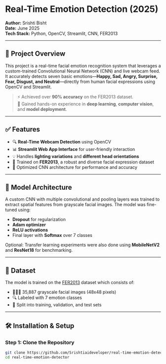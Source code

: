 # Real-Time Emotion Detection (2025)

**Author:** Srishti Bisht  
**Date:** June 2025  
**Tech Stack:** Python, OpenCV, Streamlit, CNN, FER2013  

---

## 📌 Project Overview

This project is a real-time facial emotion recognition system that leverages a custom-trained Convolutional Neural Network (CNN) and live webcam feed. It accurately detects seven basic emotions—**Happy, Sad, Angry, Surprise, Fear, Disgust, and Neutral**—directly from human facial expressions using OpenCV and Streamlit.

> ⚡ Achieved over **90% accuracy** on the FER2013 dataset.  
> 🧠 Gained hands-on experience in **deep learning**, **computer vision**, and **model deployment**.

---

## ✅ Features

- 🔍 **Real-Time Webcam Detection** using OpenCV
- 📊 **Streamlit Web App Interface** for user-friendly interaction
- 💡 Handles **lighting variations** and **different head orientations**
- 🧠 Trained on **FER2013**, a robust and diverse facial expression dataset
- 🎯 Optimized CNN architecture for performance and accuracy

---

## 🧠 Model Architecture

A custom CNN with multiple convolutional and pooling layers was trained to extract spatial features from grayscale facial images. The model was fine-tuned using:

- **Dropout** for regularization  
- **Adam optimizer**  
- **ReLU activations**  
- Final layer with **Softmax** over 7 classes  

Optional: Transfer learning experiments were also done using **MobileNetV2** and **ResNet18** for benchmarking.

---

## 📁 Dataset

The model is trained on the [FER2013](https://www.kaggle.com/datasets/msambare/fer2013) dataset which consists of:

- 🧑‍🤝‍🧑 35,887 grayscale facial images (48x48 pixels)  
- 🔍 Labeled with 7 emotion classes  
- 🧪 Split into training, validation, and test sets

---

## 🛠️ Installation & Setup

### Step 1: Clone the Repository

```bash
git clone https://github.com/Srishtiaideveloper/real-time-emotion-detector.git
cd real-time-emotion-detector

